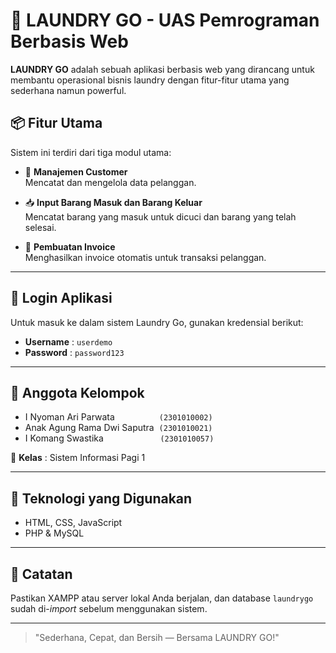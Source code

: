 # 🧺 LAUNDRY GO - UAS Pemrograman Berbasis Web

**LAUNDRY GO** adalah sebuah aplikasi berbasis web yang dirancang untuk membantu operasional bisnis laundry dengan fitur-fitur utama yang sederhana namun powerful.

## 📦 Fitur Utama
Sistem ini terdiri dari tiga modul utama:
- 👤 **Manajemen Customer**  
  Mencatat dan mengelola data pelanggan.
  
- 📥 **Input Barang Masuk dan Barang Keluar**  
  Mencatat barang yang masuk untuk dicuci dan barang yang telah selesai.
  
- 🧾 **Pembuatan Invoice**  
  Menghasilkan invoice otomatis untuk transaksi pelanggan.

---

## 🔐 Login Aplikasi
Untuk masuk ke dalam sistem Laundry Go, gunakan kredensial berikut:

- **Username** : `userdemo`  
- **Password** : `password123`

---

## 👥 Anggota Kelompok
- I Nyoman Ari Parwata &nbsp;&nbsp;&nbsp;&nbsp;&nbsp;&nbsp;&nbsp;&nbsp;&nbsp;&nbsp;&nbsp;&nbsp;&nbsp;&nbsp;&nbsp;&nbsp;&nbsp;`(2301010002)`  
- Anak Agung Rama Dwi Saputra &nbsp;`(2301010021)`  
- I Komang Swastika &nbsp;&nbsp;&nbsp;&nbsp;&nbsp;&nbsp;&nbsp;&nbsp;&nbsp;&nbsp;&nbsp;&nbsp;&nbsp;&nbsp;&nbsp;&nbsp;&nbsp;&nbsp;&nbsp;&nbsp;&nbsp;&nbsp;`(2301010057)`

📘 **Kelas** : Sistem Informasi Pagi 1

---

## 🚀 Teknologi yang Digunakan
- HTML, CSS, JavaScript
- PHP & MySQL

---

## 📎 Catatan
Pastikan XAMPP atau server lokal Anda berjalan, dan database `laundrygo` sudah di-*import* sebelum menggunakan sistem.

---

> "Sederhana, Cepat, dan Bersih — Bersama LAUNDRY GO!"
